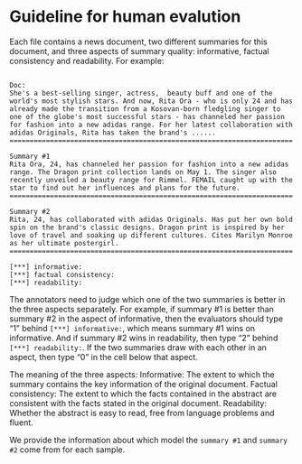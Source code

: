 # Guideline for human evalution

Each file contains a news document, two different summaries for this document, and three aspects of summary quality: informative, factual consistency and readability. For example:

```

Doc:
She's a best-selling singer, actress,  beauty buff and one of the world's most stylish stars. And now, Rita Ora - who is only 24 and has already made the transition from a Kosovan-born fledgling singer to one of the globe's most successful stars - has channeled her passion for fashion into a new adidas range. For her latest collaboration with adidas Originals, Rita has taken the brand's ......
======================================================================

Summary #1
Rita Ora, 24, has channeled her passion for fashion into a new adidas range. The Dragon print collection lands on May 1. The singer also recently unveiled a beauty range for Rimmel. FEMAIL caught up with the star to find out her influences and plans for the future.
======================================================================

Summary #2
Rita, 24, has collaborated with adidas Originals. Has put her own bold spin on the brand's classic designs. Dragon print is inspired by her love of travel and soaking up different cultures. Cites Marilyn Monroe as her ultimate postergirl.
======================================================================

[***] informative: 
[***] factual consistency: 
[***] readability: 

```

The annotators need to judge which one of the two summaries is better in the three aspects separately. For example, if summary #1 is better than summary #2 in the aspect of informative, then the evaluators should type “1” behind `[***] informative:`, which means summary #1 wins on informative. And if summary #2 wins in readability, then type “2” behind `[***] readability:`. If the two summaries draw with each other in an aspect, then type “0” in the cell below that aspect. 

The meaning of the three aspects: 
Informative: The extent to which the summary contains the key information of the original document.
Factual consistency: The extent to which the facts contained in the abstract are consistent with the facts stated in the original document.
Readability: Whether the abstract is easy to read, free from language problems and fluent.

We provide the information about which model the `summary #1` and `summary #2` come from for each sample.
